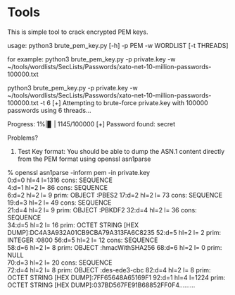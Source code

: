 # Tools

This is simple tool to crack encrypted PEM keys.

usage: python3 brute_pem_key.py [-h] -p PEM -w WORDLIST [-t THREADS]

for example:
python3 brute_pem_key.py -p private.key -w ~/tools/wordlists/SecLists/Passwords/xato-net-10-million-passwords-100000.txt


python3 brute_pem_key.py -p private.key -w ~/tools/wordlists/SecLists/Passwords/xato-net-10-million-passwords-100000.txt -t 6
[+] Attempting to brute-force private.key with 100000 passwords using 6 threads...


Progress:   1%|▊        | 1145/100000
[+] Password found: secret


Problems?
1) Test Key format: 
You should be able to dump the ASN.1 content directly from the PEM format using openssl asn1parse

% openssl asn1parse -inform pem -in private.key            
    0:d=0  hl=4 l=1316 cons: SEQUENCE          
    4:d=1  hl=2 l=  86 cons: SEQUENCE          
    6:d=2  hl=2 l=   9 prim: OBJECT            :PBES2
   17:d=2  hl=2 l=  73 cons: SEQUENCE          
   19:d=3  hl=2 l=  49 cons: SEQUENCE          
   21:d=4  hl=2 l=   9 prim: OBJECT            :PBKDF2
   32:d=4  hl=2 l=  36 cons: SEQUENCE          
   34:d=5  hl=2 l=  16 prim: OCTET STRING      [HEX DUMP]:DC4A3A932A01CB9CBA79A313FA6C8235
   52:d=5  hl=2 l=   2 prim: INTEGER           :0800
   56:d=5  hl=2 l=  12 cons: SEQUENCE          
   58:d=6  hl=2 l=   8 prim: OBJECT            :hmacWithSHA256
   68:d=6  hl=2 l=   0 prim: NULL              
   70:d=3  hl=2 l=  20 cons: SEQUENCE          
   72:d=4  hl=2 l=   8 prim: OBJECT            :des-ede3-cbc
   82:d=4  hl=2 l=   8 prim: OCTET STRING      [HEX DUMP]:7FF65648A65169F1
   92:d=1  hl=4 l=1224 prim: OCTET STRING      [HEX DUMP]:037BD567FE91B68852FF0F4.........
